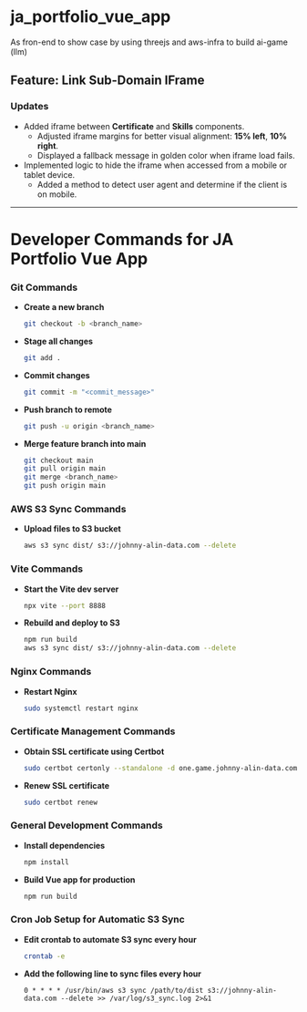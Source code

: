 # ja_portfolio_vue_app
As fron-end to show case by using threejs and aws-infra to build ai-game (llm)



## Feature: Link Sub-Domain IFrame

### Updates
- Added iframe between **Certificate** and **Skills** components.
  - Adjusted iframe margins for better visual alignment: **15% left**, **10% right**.
  - Displayed a fallback message in golden color when iframe load fails.
- Implemented logic to hide the iframe when accessed from a mobile or tablet device.
  - Added a method to detect user agent and determine if the client is on mobile.








---

# Developer Commands for JA Portfolio Vue App

### Git Commands
- **Create a new branch**
  ```sh
  git checkout -b <branch_name>
  ```
  
- **Stage all changes**
  ```sh
  git add .
  ```
  
- **Commit changes**
  ```sh
  git commit -m "<commit_message>"
  ```

- **Push branch to remote**
  ```sh
  git push -u origin <branch_name>
  ```

- **Merge feature branch into main**
  ```sh
  git checkout main
  git pull origin main
  git merge <branch_name>
  git push origin main
  ```

### AWS S3 Sync Commands
- **Upload files to S3 bucket**
  ```sh
  aws s3 sync dist/ s3://johnny-alin-data.com --delete
  ```

### Vite Commands
- **Start the Vite dev server**
  ```sh
  npx vite --port 8888
  ```

- **Rebuild and deploy to S3**
  ```sh
  npm run build
  aws s3 sync dist/ s3://johnny-alin-data.com --delete
  ```

### Nginx Commands
- **Restart Nginx**
  ```sh
  sudo systemctl restart nginx
  ```

### Certificate Management Commands
- **Obtain SSL certificate using Certbot**
  ```sh
  sudo certbot certonly --standalone -d one.game.johnny-alin-data.com
  ```

- **Renew SSL certificate**
  ```sh
  sudo certbot renew
  ```

### General Development Commands
- **Install dependencies**
  ```sh
  npm install
  ```

- **Build Vue app for production**
  ```sh
  npm run build
  ```

### Cron Job Setup for Automatic S3 Sync
- **Edit crontab to automate S3 sync every hour**
  ```sh
  crontab -e
  ```
- **Add the following line to sync files every hour**
  ```
  0 * * * * /usr/bin/aws s3 sync /path/to/dist s3://johnny-alin-data.com --delete >> /var/log/s3_sync.log 2>&1
  ```